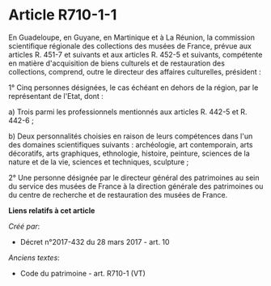 # Article R710-1-1

En Guadeloupe, en Guyane, en Martinique et à La Réunion, la commission scientifique régionale des collections des musées de
France, prévue aux articles R. 451-7 et suivants et aux articles R. 452-5 et suivants, compétente en matière d'acquisition de
biens culturels et de restauration des collections, comprend, outre le directeur des affaires culturelles, président :

1° Cinq personnes désignées, le cas échéant en dehors de la région, par le représentant de l'Etat, dont :

a) Trois parmi les professionnels mentionnés aux articles R. 442-5 et R. 442-6 ;

b) Deux personnalités choisies en raison de leurs compétences dans l'un des domaines scientifiques suivants : archéologie,
art contemporain, arts décoratifs, arts graphiques, ethnologie, histoire, peinture, sciences de la nature et de la vie,
sciences et techniques, sculpture ;

2° Une personne désignée par le directeur général des patrimoines au sein du service des musées de France à la direction
générale des patrimoines ou du centre de recherche et de restauration des musées de France.

**Liens relatifs à cet article**

_Créé par_:

  - Décret n°2017-432 du 28 mars 2017 - art. 10

_Anciens textes_:

  - Code du patrimoine - art. R710-1 (VT)
